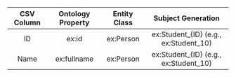 | CSV Column | Ontology Property | Entity Class | Subject Generation                    |
|:----------:|:-----------------:|:------------:|:-------------------------------------:|
| ID	     | ex:id	         | ex:Person	| ex:Student_{ID} (e.g., ex:Student_10) |
| Name	     | ex:fullname	     | ex:Person	| ex:Student_{ID} (e.g., ex:Student_10) |
